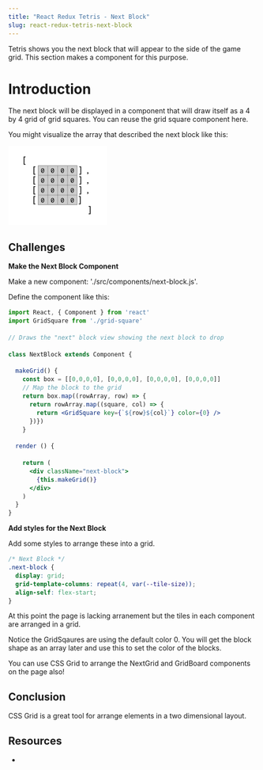 ```yaml
---
title: "React Redux Tetris - Next Block"
slug: react-redux-tetris-next-block
---
```


Tetris shows you the next block that will appear to 
the side of the game grid. This section makes a component 
for this purpose. 

# Introduction 

The next block will be displayed in a component that will 
draw itself as a 4 by 4 grid of grid squares. You can reuse the 
grid square component here. 

You might visualize the array that described the next block 
like this: 

![Next-Block-Array](assets/Next-Block-Array.png)

## Challenges

**Make the Next Block Component**

Make a new component: './src/components/next-block.js'.

Define the component like this: 

```jsx
import React, { Component } from 'react'
import GridSquare from './grid-square'

// Draws the "next" block view showing the next block to drop

class NextBlock extends Component {

  makeGrid() {
    const box = [[0,0,0,0], [0,0,0,0], [0,0,0,0], [0,0,0,0]]
    // Map the block to the grid
    return box.map((rowArray, row) => {
      return rowArray.map((square, col) => {
        return <GridSquare key={`${row}${col}`} color={0} />
      })})
    }

  render () {

    return (
      <div className="next-block">
        {this.makeGrid()}
      </div>
    )
  }
}
```

**Add styles for the Next Block**

Add some styles to arrange these into a grid. 

```css
/* Next Block */
.next-block {
  display: grid;
  grid-template-columns: repeat(4, var(--tile-size));
  align-self: flex-start;
}
```

At this point the page is lacking arranement but the tiles 
in each component are arranged in a grid. 

Notice the GridSqaures are using the default color 0. You 
will get the block shape as an array later and use this to 
set the color of the blocks. 

You can use CSS Grid to arrange the NextGrid and GridBoard 
components on the page also!

## Conclusion 

CSS Grid is a great tool for arrange elements in a two 
dimensional layout. 

## Resources

- 
